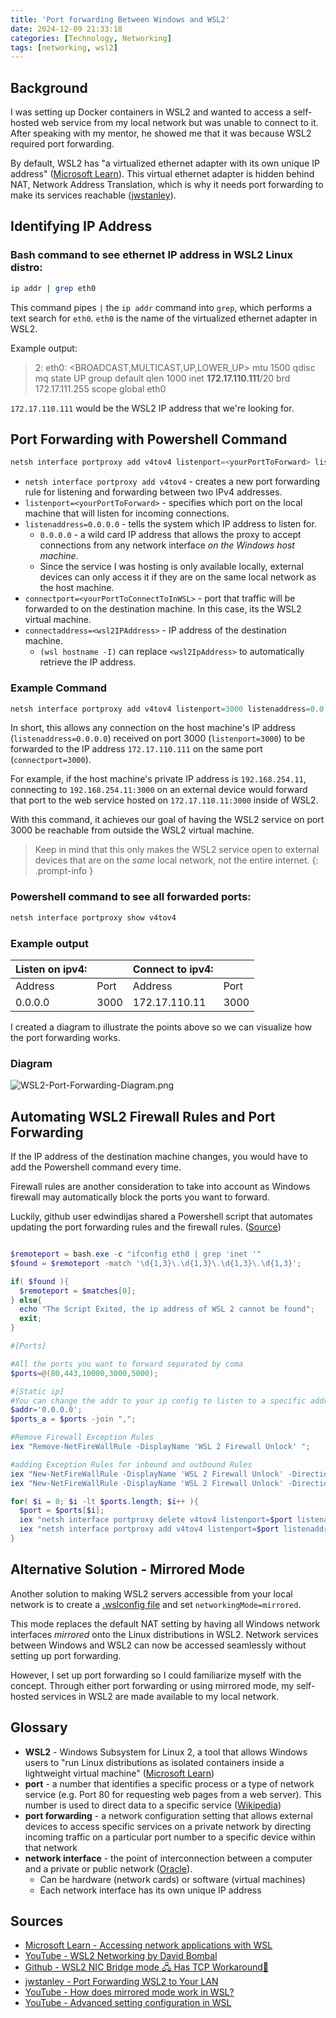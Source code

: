 ```yaml
---
title: 'Port forwarding Between Windows and WSL2'
date: 2024-12-09 21:33:18
categories: [Technology, Networking]
tags: [networking, wsl2]
---
```


## Background
I was setting up Docker containers in WSL2 and wanted to access a self-hosted web service from my local network but was unable to connect to it. After speaking with my mentor, he showed me that it was because WSL2 required port forwarding.

By default, WSL2 has "a virtualized ethernet adapter with its own unique IP address" ([Microsoft Learn](https://learn.microsoft.com/en-us/windows/wsl/networking#default-networking-mode-nat:~:text=WSL%202%20has%20a%20virtualized%20ethernet%20adapter%20with%20its%20own%20unique%20IP%20address.)). This virtual ethernet adapter is hidden behind NAT, Network Address Translation, which is why it needs port forwarding to make its services reachable ([jwstanley](https://jwstanly.com/blog/article/Port+Forwarding+WSL+2+to+Your+LAN/#:~:text=Your%20computer%20hides%20WSL2%20behind%20a%20NAT)).


## Identifying IP Address

### Bash command to see ethernet IP address in WSL2 Linux distro:
``` bash
ip addr | grep eth0
```
This command pipes `|` the `ip addr` command into `grep`, which performs a text search for `eth0`. `eth0` is the name of the virtualized ethernet adapter in WSL2. 

Example output:
> 2: eth0: <BROADCAST,MULTICAST,UP,LOWER_UP> mtu 1500 qdisc mq state UP group default qlen 1000
    inet **172.17.110.111**/20 brd 172.17.111.255 scope global eth0

`172.17.110.111` would be the WSL2 IP address that we're looking for.

## Port Forwarding with Powershell Command

``` powershell
netsh interface portproxy add v4tov4 listenport=<yourPortToForward> listenaddress=0.0.0.0 connectport=<yourPortToConnectToInWSL> connectaddress=<wsl2IPAddress>
```
* `netsh interface portproxy add v4tov4` - creates a new port forwarding rule for listening and forwarding between two IPv4 addresses.
* `listenport=<yourPortToForward>` - specifies which port on the local machine that will listen for incoming connections.
* `listenaddress=0.0.0.0` - tells the system which IP address to listen for.
  * `0.0.0.0` - a wild card IP address that allows the proxy to accept connections from any network interface *on the Windows host machine*. 
  * Since the service I was hosting is only available locally, external devices can only access it if they are on the same local network as the host machine.
* `connectport=<yourPortToConnectToInWSL>` - port that traffic will be forwarded to on the destination machine. In this case, its the WSL2 virtual machine. 
* `connectaddress=<wsl2IPAddress>` - IP address of the destination machine.
  * `(wsl hostname -I)` can replace `<wsl2IpAddress>` to automatically retrieve the IP address.

### Example Command
``` powershell
netsh interface portproxy add v4tov4 listenport=3000 listenaddress=0.0.0.0 connectport=3000 connectaddress=172.17.110.111
```
In short, this allows any connection on the host machine's IP address (`listenaddress=0.0.0.0`) received on port 3000 (`listenport=3000`) to be forwarded to the IP address `172.17.110.111` on the same port (`connectport=3000`). 

For example, if the host machine's private IP address is `192.168.254.11`, connecting to `192.168.254.11:3000` on an external device would forward that port to the web service hosted on `172.17.110.11:3000` inside of WSL2. 

With this command, it achieves our goal of having the WSL2 service on port 3000 be reachable from outside the WSL2 virtual machine.

> Keep in mind that this only makes the WSL2 service open to external devices that are on the *same* local network, not the entire internet. 
{: .prompt-info }

### Powershell command to see all forwarded ports:
``` powershell
netsh interface portproxy show v4tov4
```
### Example output

| Listen on ipv4: |      | Connect to ipv4: |      |
| :-------------- | :--- | :--------------- | :--- |
| Address         | Port | Address          | Port |
| 0.0.0.0         | 3000 | 172.17.110.11    | 3000 |

I created a diagram to illustrate the points above so we can visualize how the port forwarding works. 

### Diagram

![WSL2-Port-Forwarding-Diagram.png](https://i.postimg.cc/Znf8Dkzr/WSL2-Port-Forwarding-Diagram.png)

## Automating WSL2 Firewall Rules and Port Forwarding

If the IP address of the destination machine changes, you would have to add the Powershell command every time. 

Firewall rules are another consideration to take into account as Windows firewall may automatically block the ports you want to forward.

Luckily, github user edwindijas shared a Powershell script that automates updating the port forwarding rules and the firewall rules. ([Source](https://github.com/microsoft/WSL/issues/4150#issuecomment-504209723))

``` powershell

$remoteport = bash.exe -c "ifconfig eth0 | grep 'inet '"
$found = $remoteport -match '\d{1,3}\.\d{1,3}\.\d{1,3}\.\d{1,3}';

if( $found ){
  $remoteport = $matches[0];
} else{
  echo "The Script Exited, the ip address of WSL 2 cannot be found";
  exit;
}

#[Ports]

#All the ports you want to forward separated by coma
$ports=@(80,443,10000,3000,5000);

#[Static ip]
#You can change the addr to your ip config to listen to a specific address
$addr='0.0.0.0';
$ports_a = $ports -join ",";

#Remove Firewall Exception Rules
iex "Remove-NetFireWallRule -DisplayName 'WSL 2 Firewall Unlock' ";

#adding Exception Rules for inbound and outbound Rules
iex "New-NetFireWallRule -DisplayName 'WSL 2 Firewall Unlock' -Direction Outbound -LocalPort $ports_a -Action Allow -Protocol TCP";
iex "New-NetFireWallRule -DisplayName 'WSL 2 Firewall Unlock' -Direction Inbound -LocalPort $ports_a -Action Allow -Protocol TCP";

for( $i = 0; $i -lt $ports.length; $i++ ){
  $port = $ports[$i];
  iex "netsh interface portproxy delete v4tov4 listenport=$port listenaddress=$addr";
  iex "netsh interface portproxy add v4tov4 listenport=$port listenaddress=$addr connectport=$port connectaddress=$remoteport";
}
```

## Alternative Solution - Mirrored Mode

Another solution to making WSL2 servers accessible from your local network is to create a [.wslconfig file](https://learn.microsoft.com/en-us/windows/wsl/wsl-config#wslconfig) and set `networkingMode=mirrored`.

This mode replaces the default NAT setting by having all Windows network interfaces *mirrored* onto the Linux distributions in WSL2. Network services between Windows and WSL2 can now be accessed seamlessly without setting up port forwarding.

However, I set up port forwarding so I could familiarize myself with the concept. Through either port forwarding or using mirrored mode, my self-hosted services in WSL2 are made available to my local network.

## Glossary
* **WSL2** - Windows Subsystem for Linux 2, a tool that allows Windows users to "run Linux distributions as isolated containers inside a lightweight virtual machine" ([Microsoft Learn](https://learn.microsoft.com/en-us/windows/wsl/about))
* **port** - a number that identifies a specific process or a type of network service (e.g. Port 80 for requesting web pages from a web server). This number is used to direct data to a specific service ([Wikipedia](https://en.wikipedia.org/wiki/Port_(computer_networking)#:~:text=In%20computer%20networking%2C%20a%20port,a%20type%20of%20network%20service.))
* **port forwarding** - a network configuration setting that allows external devices to access specific services on a private network by directing incoming traffic on a particular port number to a specific device within that network
*  **network interface** - the point of interconnection between a computer and a private or public network ([Oracle](https://docs.oracle.com/javase/tutorial/networking/nifs/definition.html#:~:text=A%20network%20interface%20is%20the,can%20be%20implemented%20in%20software.)).
   *  Can be hardware (network cards) or software (virtual machines)
   *  Each network interface has its own unique IP address

## Sources
* [Microsoft Learn - Accessing network applications with WSL](https://learn.microsoft.com/en-us/windows/wsl/networking)
* [YouTube - WSL2 Networking by David Bombal](https://www.youtube.com/watch?v=yCK3easuYm4&ab_channel=DavidBombal)
* [Github - WSL2 NIC Bridge mode 🖧 Has TCP Workaround🔨](https://github.com/microsoft/WSL/issues/4150)
* [jwstanley - Port Forwarding WSL2 to Your LAN](https://jwstanly.com/blog/article/Port+Forwarding+WSL+2+to+Your+LAN/)
* [YouTube - How does mirrored mode work in WSL?](https://www.youtube.com/watch?v=bvW_2rXCOQw&ab_channel=MicrosoftDeveloper)
* [YouTube - Advanced setting configuration in WSL](https://www.youtube.com/watch?v=dKBU5gWnBvc&ab_channel=WolfDynamicsWorld-WDW)
